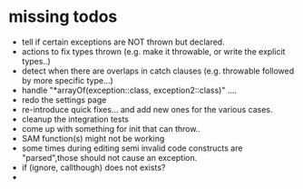 # missing todos

- tell if certain exceptions are NOT thrown but declared.
- actions to fix types thrown (e.g. make it throwable, or write the explicit types..)
- detect when there are overlaps in catch clauses (e.g. throwable followed by more specific type...)
- handle "*arrayOf(exception::class, exception2::class)" ....
- redo the settings page
- re-introduce quick fixes... and add new ones for the various cases.
- cleanup the integration tests
- come up with something for init that can throw..
- SAM function(s) might not be working
- some times during editing semi invalid code constructs are "parsed",those should not cause an exception.
- if (ignore, callthough) does not exists?
- 